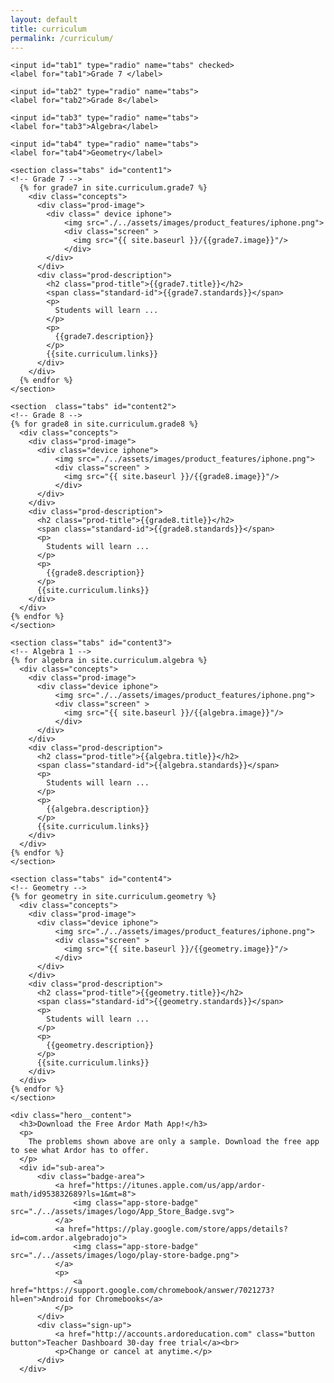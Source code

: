 ```yaml
---
layout: default
title: curriculum
permalink: /curriculum/
---
```

<!-- curriculum
================================================== -->
<article class="explainer hero hero--home">
  <main>

    <input id="tab1" type="radio" name="tabs" checked>
    <label for="tab1">Grade 7 </label>

    <input id="tab2" type="radio" name="tabs">
    <label for="tab2">Grade 8</label>

    <input id="tab3" type="radio" name="tabs">
    <label for="tab3">Algebra</label>

    <input id="tab4" type="radio" name="tabs">
    <label for="tab4">Geometry</label>

    <section class="tabs" id="content1">
    <!-- Grade 7 -->
      {% for grade7 in site.curriculum.grade7 %}
        <div class="concepts">
          <div class="prod-image">
            <div class=" device iphone">
                <img src="./../assets/images/product_features/iphone.png">
                <div class="screen" >
                  <img src="{{ site.baseurl }}/{{grade7.image}}"/>
                </div>
            </div>
          </div>
          <div class="prod-description">
            <h2 class="prod-title">{{grade7.title}}</h2>
            <span class="standard-id">{{grade7.standards}}</span>
            <p>
              Students will learn ...
            </p>
            <p>
              {{grade7.description}}
            </p>
            {{site.curriculum.links}}
          </div>
        </div>
      {% endfor %}
    </section>

    <section  class="tabs" id="content2">
    <!-- Grade 8 -->
    {% for grade8 in site.curriculum.grade8 %}
      <div class="concepts">
        <div class="prod-image">
          <div class="device iphone">
              <img src="./../assets/images/product_features/iphone.png">
              <div class="screen" >
                <img src="{{ site.baseurl }}/{{grade8.image}}"/>
              </div>
          </div>
        </div>
        <div class="prod-description">
          <h2 class="prod-title">{{grade8.title}}</h2>
          <span class="standard-id">{{grade8.standards}}</span>
          <p>
            Students will learn ...
          </p>
          <p>
            {{grade8.description}}
          </p>
          {{site.curriculum.links}}
        </div>
      </div>
    {% endfor %}
    </section>

    <section class="tabs" id="content3">
    <!-- Algebra 1 -->
    {% for algebra in site.curriculum.algebra %}
      <div class="concepts">
        <div class="prod-image">
          <div class="device iphone">
              <img src="./../assets/images/product_features/iphone.png">
              <div class="screen" >
                <img src="{{ site.baseurl }}/{{algebra.image}}"/>
              </div>
          </div>
        </div>
        <div class="prod-description">
          <h2 class="prod-title">{{algebra.title}}</h2>
          <span class="standard-id">{{algebra.standards}}</span>
          <p>
            Students will learn ...
          </p>
          <p>
            {{algebra.description}}
          </p>
          {{site.curriculum.links}}
        </div>
      </div>
    {% endfor %}
    </section>

    <section class="tabs" id="content4">
    <!-- Geometry -->
    {% for geometry in site.curriculum.geometry %}
      <div class="concepts">
        <div class="prod-image">
          <div class="device iphone">
              <img src="./../assets/images/product_features/iphone.png">
              <div class="screen" >
                <img src="{{ site.baseurl }}/{{geometry.image}}"/>
              </div>
          </div>
        </div>
        <div class="prod-description">
          <h2 class="prod-title">{{geometry.title}}</h2>
          <span class="standard-id">{{geometry.standards}}</span>
          <p>
            Students will learn ...
          </p>
          <p>
            {{geometry.description}}
          </p>
          {{site.curriculum.links}}
        </div>
      </div>
    {% endfor %}
    </section>

  </main>
</article>

<!-- Download the app  -->
<article class="hero">

    <div class="hero__content">
      <h3>Download the Free Ardor Math App!</h3>
      <p>
        The problems shown above are only a sample. Download the free app to see what Ardor has to offer.
      </p>
      <div id="sub-area">
          <div class="badge-area">
              <a href="https://itunes.apple.com/us/app/ardor-math/id953832689?ls=1&mt=8">
                  <img class="app-store-badge" src="./../assets/images/logo/App_Store_Badge.svg">
              </a>
              <a href="https://play.google.com/store/apps/details?id=com.ardor.algebradojo">
                  <img class="app-store-badge" src="./../assets/images/logo/play-store-badge.png">
              </a>
              <p>
                  <a href="https://support.google.com/chromebook/answer/7021273?hl=en">Android for Chromebooks</a>
              </p>
          </div>
          <div class="sign-up">
              <a href="http://accounts.ardoreducation.com" class="button button">Teacher Dashboard 30-day free trial</a><br>
              <p>Change or cancel at anytime.</p>
          </div>
      </div>
  </div>
</article>
